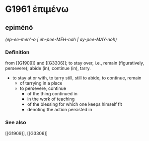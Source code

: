 # G1961 ἐπιμένω

## epiménō

_(ep-ee-men'-o | eh-pee-MEH-noh | ay-pee-MAY-noh)_

### Definition

from [[G1909]] and [[G3306]]; to stay over, i.e., remain (figuratively, persevere); abide (in), continue (in), tarry.

- to stay at or with, to tarry still, still to abide, to continue, remain
  - of tarrying in a place
  - to persevere, continue
    - of the thing continued in
    - in the work of teaching
    - of the blessing for which one keeps himself fit
    - denoting the action persisted in

### See also

[[G1909]], [[G3306]]

